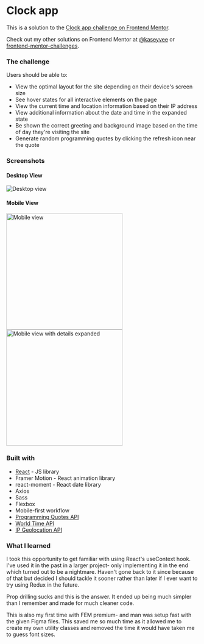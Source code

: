 # Clock app

This is a solution to the [Clock app challenge on Frontend Mentor](https://www.frontendmentor.io/challenges/clock-app-LMFaxFwrM).

Check out my other solutions on Frontend Mentor at [@kaseyvee](https://www.frontendmentor.io/profile/kaseyvee) or [frontend-mentor-challenges](https://github.com/kaseyvee/frontend-mentor-challenges).

### The challenge

Users should be able to:

- View the optimal layout for the site depending on their device's screen size
- See hover states for all interactive elements on the page
- View the current time and location information based on their IP address
- View additional information about the date and time in the expanded state
- Be shown the correct greeting and background image based on the time of day they're visiting the site
- Generate random programming quotes by clicking the refresh icon near the quote

### Screenshots

#### Desktop View
![Desktop view](https://i.imgur.com/qEdkhND.png)

#### Mobile View
<p float="left">
  <img src="https://i.imgur.com/h7cichJ.png" alt="Mobile view" width="305">
  <img src="https://i.imgur.com/zg8DTHd.png" alt="Mobile view with details expanded" width="305">
</p>

### Built with

- [React](https://reactjs.org/) - JS library
- Framer Motion - React animation library
- react-moment - React date library
- Axios
- Sass
- Flexbox
- Mobile-first workflow
- [Programming Quotes API](https://github.com/lukePeavey/quotable)
- [World Time API](http://worldtimeapi.org/)
- [IP Geolocation API](https://freegeoip.app/)

### What I learned

I took this opportunity to get familiar with using React's useContext hook. I've used it in the past in a larger project- only implementing it in the end which turned out to be a nightmare. Haven't gone back to it since because of that but decided I should tackle it sooner rather than later if I ever want to try using Redux in the future.

Prop drilling sucks and this is the answer. It ended up being much simpler than I remember and made for much cleaner code.

This is also my first time with FEM premium- and man was setup fast with the given Figma files. This saved me so much time as it allowed me to create my own utility classes and removed the time it would have taken me to guess font sizes.